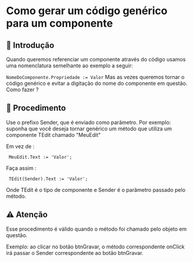 # Como gerar um código genérico para um componente 

## 🚀 Introdução

Quando queremos referenciar um componente através do código usamos uma nomenclatura semelhante ao exemplo a seguir:

``
NomeDoComponente.Propriedade := Valor
``
Mas as vezes queremos tornar o código genérico e evitar a digitação do nome do componente em questão. Como fazer ?


## 🔧 Procedimento

Use o prefixo Sender, que é enviado como parâmetro. Por exemplo: suponha que você deseja tornar genérico um método que utiliza um componente TEdit chamado "MeuEdit"

Em vez de :

`` 
MeuEdit.Text := 'Valor';
`` 

Faça assim :

`` 
TEdit(Sender).Text := 'Valor';
`` 

Onde TEdit é o tipo de componente e Sender é o parâmetro passado pelo método.

## :warning: Atenção

Esse procedimento é válido quando o método foi chamado pelo objeto em questão. 

Exemplo: ao clicar no botão btnGravar, o método correspondente onClick irá passar o Sender correspondente ao botão btnGravar.
